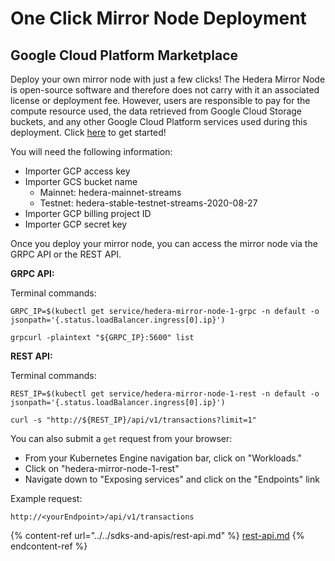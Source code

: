 # One Click Mirror Node Deployment

## Google Cloud Platform Marketplace

Deploy your own mirror node with just a few clicks! The Hedera Mirror Node is open-source software and therefore does not carry with it an associated license or deployment fee. However, users are responsible to pay for the compute resource used, the data retrieved from Google Cloud Storage buckets, and any other Google Cloud Platform services used during this deployment. Click [here](https://console.cloud.google.com/marketplace/details/mirror-node-public/hedera-mirror-node) to get started!

You will need the following information:

* Importer GCP access key
* Importer GCS bucket name
  * Mainnet: hedera-mainnet-streams
  * Testnet: hedera-stable-testnet-streams-2020-08-27
* Importer GCP billing project ID
* Importer GCP secret key

Once you deploy your mirror node, you can access the mirror node via the GRPC API or the REST API.

**GRPC API:**

Terminal commands:

```
GRPC_IP=$(kubectl get service/hedera-mirror-node-1-grpc -n default -o jsonpath='{.status.loadBalancer.ingress[0].ip}')

grpcurl -plaintext "${GRPC_IP}:5600" list
```

**REST API:**

Terminal commands:

```
REST_IP=$(kubectl get service/hedera-mirror-node-1-rest -n default -o jsonpath='{.status.loadBalancer.ingress[0].ip}')

curl -s "http://${REST_IP}/api/v1/transactions?limit=1"
```

You can also submit a `get` request from your browser:

* From your Kubernetes Engine navigation bar, click on "Workloads."
* Click on "hedera-mirror-node-1-rest"
* Navigate down to "Exposing services" and click on the "Endpoints" link

Example request:

```
http://<yourEndpoint>/api/v1/transactions
```

{% content-ref url="../../sdks-and-apis/rest-api.md" %}
[rest-api.md](../../sdks-and-apis/rest-api.md)
{% endcontent-ref %}
